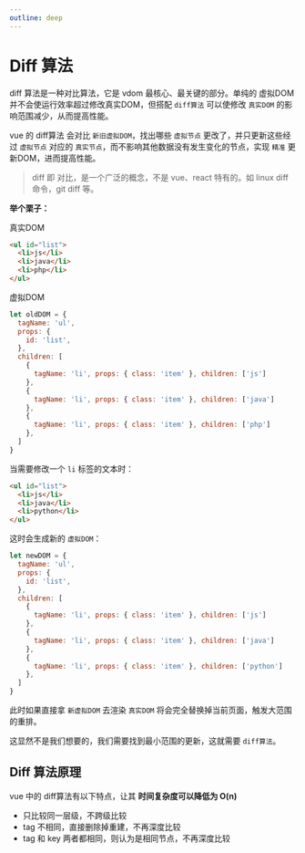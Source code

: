 ```yaml
---
outline: deep
---
```


# Diff 算法

diff 算法是一种对比算法，它是 vdom 最核心、最关键的部分。单纯的 虚拟DOM 并不会使运行效率超过修改真实DOM，但搭配 `diff算法` 可以使修改 `真实DOM` 的影响范围减少，从而提高性能。

vue 的 diff算法 会对比 `新旧虚拟DOM`，找出哪些 `虚拟节点` 更改了，并只更新这些经过 `虚拟节点` 对应的 `真实节点`，而不影响其他数据没有发生变化的节点，实现 `精准` 更新DOM，进而提高性能。

> diff 即 对比，是一个广泛的概念，不是 vue、react 特有的。如 linux diff命令，git diff 等。

**举个栗子：**

真实DOM

```html
<ul id="list">
  <li>js</li>
  <li>java</li>
  <li>php</li>
</ul>
```

虚拟DOM

```js
let oldDOM = {
  tagName: 'ul',
  props: {
    id: 'list',
  },
  children: [
    {
      tagName: 'li', props: { class: 'item' }, children: ['js']
    },
    {
      tagName: 'li', props: { class: 'item' }, children: ['java']
    },
    {
      tagName: 'li', props: { class: 'item' }, children: ['php']
    },
  ]
}
```

当需要修改一个 `li` 标签的文本时：

```html
<ul id="list">
  <li>js</li>
  <li>java</li>
  <li>python</li>
</ul>
```

这时会生成新的 `虚拟DOM`：

```js
let newDOM = {
  tagName: 'ul',
  props: {
    id: 'list',
  },
  children: [
    {
      tagName: 'li', props: { class: 'item' }, children: ['js']
    },
    {
      tagName: 'li', props: { class: 'item' }, children: ['java']
    },
    {
      tagName: 'li', props: { class: 'item' }, children: ['python']
    },
  ]
}
```

此时如果直接拿 `新虚拟DOM` 去渲染 `真实DOM` 将会完全替换掉当前页面，触发大范围的重排。

这显然不是我们想要的，我们需要找到最小范围的更新，这就需要 `diff算法`。

## Diff 算法原理

vue 中的 diff算法有以下特点，让其 **时间复杂度可以降低为 O(n)**

- 只比较同一层级，不跨级比较
- tag 不相同，直接删除掉重建，不再深度比较
- tag 和 key 两者都相同，则认为是相同节点，不再深度比较

